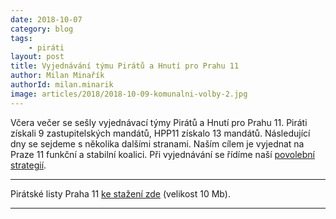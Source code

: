 ```yaml
---
date: 2018-10-07
category: blog
tags:
	- piráti
layout: post
title: Vyjednávání týmu Pirátů a Hnutí pro Prahu 11
author: Milan Minařík
authorId: milan.minarik
image: articles/2018/2018-10-09-komunalni-volby-2.jpg
---
```


Včera večer se sešly vyjednávací týmy Pirátů a Hnutí pro Prahu 11. Piráti získali 9 zastupitelských mandátů, HPP11 získalo 13 mandátů. Následující dny se sejdeme s několika dalšími stranami. Naším cílem je vyjednat na Praze 11 funkční a stabilní koalici. 
Při vyjednávání se řídíme naší <a href="/komunalni-volby-2018/povolebni-strategie/">povolební strategií</a>.

---

Pirátské listy Praha 11 [ke stažení zde](/assets/pdf/2018-07-10-praha-11.pdf) (velikost 10 Mb).

- - -
